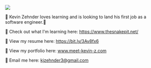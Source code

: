 ![](https://komarev.com/ghpvc/?username=k-zehnder)

🚩 Kevin Zehnder loves learning and is looking to land his first job as a software engineer.

🔎 Check out what I'm learning here: https://www.thesnakepit.net/

📶 View my resume here: https://bit.ly/3Av8fx6

👀 View my portfolio here: www.meet-kevin-z.com

📝 Email me here: kjzehnder3@gmail.com


